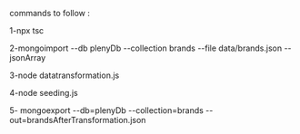 commands to follow :

1-npx tsc

2-mongoimport --db plenyDb --collection brands --file data/brands.json --jsonArray

3-node datatransformation.js

4-node seeding.js

5- mongoexport --db=plenyDb --collection=brands --out=brandsAfterTransformation.json
